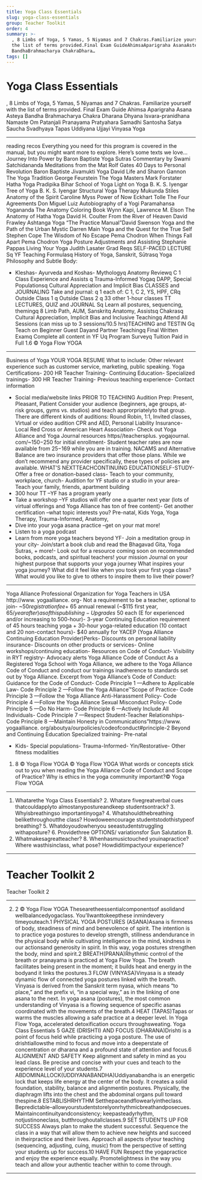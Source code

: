 ```yaml
---
title: Yoga Class Essentials
slug: yoga-class-essentials
group: Teacher Toolkit
order: 4
summary: >-
  , 8 Limbs of Yoga, 5 Yamas, 5 Niyamas and 7 Chakras.Familiarize yourself with
  the list of terms provided.Final Exam GuideAhimsaAparigraha AsanaAsteya
  BandhaBrahmacharya ChakraDhara…
tags: []
---
```

# Yoga Class Essentials

, 8 Limbs of Yoga, 5 Yamas, 5 Niyamas and 7 Chakras. Familiarize yourself with the list of terms provided. Final Exam Guide Ahimsa Aparigraha Asana Asteya Bandha Brahmacharya Chakra Dharana Dhyana Isvara-pranidhana Namaste Om Patanjali Pranayama Pratyahara Samadhi Santosha Satya Saucha Svadhyaya Tapas Uddiyana Ujjayi Vinyasa Yoga
- --

reading recos Everything you need for this program is covered in the manual, but you might want more to explore. Here’s some texts we love... Journey Into Power by Baron Baptiste Yoga Sutras Commentary by Swami Satchidananda Meditations from the Mat Rolf Gates 40 Days to Personal Revolution Baron Baptiste Jivamukti Yoga David Life and Sharon Gannon The Yoga Tradition George Feurstein The Yoga Masters Mark Forstater Hatha Yoga Pradipika Bihar School of Yoga Light on Yoga B. K. S. Iyengar Tree of Yoga B. K. S. Iyengar Structural Yoga Therapy Mukunda Stiles Anatomy of the Spirit Caroline Myss Power of Now Eckhart Tolle The Four Agreements Don Miguel Luiz Autobiography of a Yogi Paramahansa Yogananda The Anatomy Coloring Book Wynn Kapi, Lawrence M. Elson The Anatomy of Hatha Yoga David H. Coulter From the River of Heaven David Frawley Ashtanga Yoga “The Practice Manual”David Swenson Yoga and the Path of the Urban Mystic Darren Main Yoga and the Quest for the True Self Stephen Cope The Wisdom of No Escape Pema Chodron When Things Fall Apart Pema Chodron Yoga Posture Adjustments and Assisting Stephanie Pappas Living Your Yoga Judith Lasater Grad Reqs SELF-PACED LECTURE Sq YF Teaching Formulasq History of Yoga, Sanskrit, Sūtrasq Yoga Philosophy and Subtle Body:
- Kleshas- Ayurveda and Koshas- Mythologyq Anatomy Reviewq C 1 Class Experience and Assists q Trauma-Informed Yogaq DAPP, Special Populationsq Cultural Appreciation and Implicit Bias CLASSES and JOURNALING Take and journal: q 1 each of: C 1, C 2, YS, HPF, CRq Outside Class 1 q Outside Class 2 q 33 other 1-hour classes TT LECTURES, QUIZ and JOURNAL Sq Learn all postures, sequencing, themingq 8 Limb Path, AUM, Sanskritq Anatomy, Assistsq Chakrasq Cultural Appreciation, Implicit Bias and Inclusive Teachingq Attend All Sessions (can miss up to 3 sessions/10.5 hrs)TEACHING and TESTIN Gq Teach on Beginner Guest Dayand Partner Teachingq Final Written Examq Complete all content in YF Uq Program Surveyq Tuition Paid in Full 1.6 © Yoga Flow YOGA
- --

Business of Yoga YOUR YOGA RESUME What to include: Other relevant experience such as customer service, marketing, public speaking. Yoga Certifications- 200 HR Teacher Training- Continuing Education- Specialized trainings- 300 HR Teacher Training- Previous teaching experience- Contact information
- Social media/website links PRIOR TO TEACHING Audition Prep: Present, Pleasant, Patient Consider your audience (beginners, age groups, at-risk groups, gyms vs. studios) and teach approrpriatelyto that group. There are different kinds of auditions: Round Robin, 1:1, Invited classes, Virtual or video audition CPR and AED, Personal Liability Insurance- Local Red Cross or American Heart Association- Check out Yoga Alliance and Yoga Journal resources https//teachersplus. yogajournal. com/~$150-$250 for initial enrollment- Student teacher rates are now available from $25-$169 while you are in training. NACAMS and Alternative Balance are two insurance providers that offer those plans. While we don’t recommend any provider specifically, these types of policies are available. WHAT’S NEXTTEACHCONTINUING EDUCATIONSELF-STUDY- Offer a free or donation-based class- Teach to your community, workplace, church- Audition for YF studio or a studio in your area- Teach your family, friends, apartment building
- 300 hour TT –YF has a program yearly
- Take a workshop –YF studios will offer one a quarter next year (lots of virtual offerings and Yoga Alliance has ton of free content)- Get another certification –what topic interests you? Pre-natal, Kids Yoga, Yoga Therapy, Trauma-Informed, Anatomy,
- Dive into your yoga asana practice –get on your mat more!
- Listen to a yoga podcast
- Learn from more yoga teachers beyond YF- Join a meditation group in your city- Join/start a book club and read the Bhagavad Gita, Yoga Sutras, + more!- Look out for a resource coming soon on recommended books, podcasts, and spiritual teachers! your mission Journal on your highest purpose that supports your yoga journey What inspires your yoga journey?
What did it feel like when you took your first yoga class?
What would you like to give to others to inspire them to live their power?
- --

Yoga Alliance Professional Organization for Yoga Teachers in USA http://www. yogaalliance. org- Not a requirement to be a teacher, optional to join- ~$50 registration fee + ~$65 annual renewal (~$115 first year, $65/year after) as of this publishing- Upgrades ~$50 each (E for experienced and/or increasing to 500-hour)- 3-year Continuing Education requirement of 45 hours teaching yoga + 30-hour yoga-related education (10 contact and 20 non-contact hours)- $40 annually for YACEP (Yoga Alliance Continuing Education Provider)Perks- Discounts on personal liability insurance- Discounts on other products or services- Online workshops/continuing education- Resources on Code of Conduct- Visibility in RYT registry- Advocacy alerts Yoga Alliance Code of Conduct As a Registered Yoga School with Yoga Alliance, we adhere to the Yoga Alliance Code of Conduct and conduct our trainings inadherence to standards set out by Yoga Alliance. Excerpt from Yoga Alliance’s Code of Conduct: Guidance for the Code of Conduct- Code Principle 1 —Adhere to Applicable Law- Code Principle 2 —Follow the Yoga Alliance™Scope of Practice- Code Principle 3 —Follow the Yoga Alliance Anti-Harassment Policy- Code Principle 4 —Follow the Yoga Alliance Sexual Misconduct Policy- Code Principle 5 —Do No Harm- Code Principle 6 —Actively Include All Individuals- Code Principle 7 —Respect Student-Teacher Relationships- Code Principle 8 —Maintain Honesty in Communications”https://www. yogaalliance. org/aboutya/ourpolicies/codeofconduct#principle-2 Beyond and Continuing Education Specialized training- Pre-natal
- Kids- Special populations- Trauma-Informed- Yin/Restorative- Other fitness modalities
1. 8 © Yoga Flow YOGA © Yoga Flow YOGA What words or concepts stick out to you when reading the Yoga Alliance Code of Conduct and Scope of Practice? Why is ethics in the yoga community important?© Yoga Flow YOGA
- --
1. Whatarethe Yoga Class Essentials? 2. Whatare fivegreatverbal cues thatcouldapplyto almostanypostureandkeep studentsontrack? 3. Whyisbreathingso importantinyoga? 4. Whatshouldthebreathing belikethroughoutthe class? Howdoweencourage studentstodothistypeof breathing? 5. Whatdoyoudowhenyou seeastudentstruggling withaposture? 6. Providethree OPTIONS/ variationsfor Sun Salutation B.
7. Whatmakesagreatteacher? 8. Whenhasmusictouched youinapractice? Where wasthisinclass, what pose? Howdiditimpactyour experience?
- --

# Teacher Toolkit 2

Teacher Toolkit 2
- --
2. 2 © Yoga Flow YOGA Thesearetheessentialcomponentsof asolidand wellbalancedyogaclass. You’llwanttokeepthese inmindevery timeyouteach.1 PHYSICAL YOGA POSTURES (ASANA)Asana is firmness of body, steadiness of mind and benevolence of spirit. The intention is to practice yoga postures to develop strength, stillness andendurance in the physical body while cultivating intelligence in the mind, kindness in our actionsand generosity in spirit. In this way, yoga postures strengthen the body, mind and spirit.2 BREATH(PRANA)Rhythmic control of the breath or pranayama is practiced at Yoga Flow Yoga. The breath facilitates being present in the moment; it builds heat and energy in the bodyand it links the postures.3 FLOW (VINYASA)Vinyasa is a steady dynamic flow of connected yoga postures linked with the breath. Vinyasa is derived from the Sanskrit term nyasa, which means “to place,” and the prefix vi, “in a special way,” as in the linking of one asana to the next. In yoga asana (postures), the most common understanding of Vinyasa is a flowing sequence of specific asanas coordinated with the movements of the breath.4 HEAT (TAPAS)Tapas or warms the muscles allowing a safe practice at a deeper level. In Yoga Flow Yoga, accelerated detoxification occurs throughsweating. Yoga Class Essentials 5 GAZE (DRISHTI) AND FOCUS (DHARANA)Drishti is a point of focus held while practicing a yoga posture. The use of drishtiallowsthe mind to focus and move into a deeperstate of concentration or dharana and a profound state of attention and focus.6 ALIGNMENT AND SAFETY Keep alignment and safety in mind as you lead class. Be precise and concise with your cues and teach to the experience level of your students.7 ABDOMINALLOCK(UDDIYANABANDHA)Uddiyanabandha is an energetic lock that keeps life energy at the center of the body. It creates a solid foundation, stability, balance and alignmentin postures. Physically, the diaphragm lifts into the chest and the abdominal organs pull toward thespine.8 ESTABLISHRHYTHM Setthepaceandflowearlyintheclass. Bepredictable–allowyourstudentstorelyonrhythmicbreathandposecues. Maintaincontinuityandconsistency; keepasteadyrhythm, notjustinoneclass, butthroughoutallclasses.9 SET STUDENTS UP FOR SUCCESS Always plan to make the student successful. Sequence the class in a way that will allow them to achieve new heights and succeed in theirpractice and their lives. Approach all aspects ofyour teaching (sequencing, adjusting, cuing, music) from the perspective of setting your students up for success.10 HAVE FUN Respect the yogapractice and enjoy the experience equally. Promotelightness in the way you teach and allow your authentic teacher within to come through.
- --
